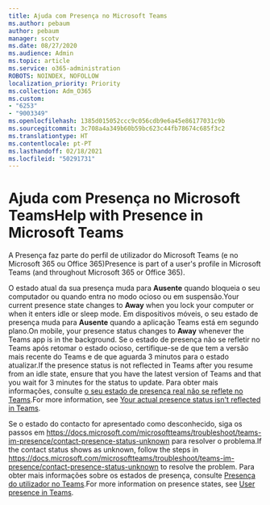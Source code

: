 ```yaml
---
title: Ajuda com Presença no Microsoft Teams
ms.author: pebaum
author: pebaum
manager: scotv
ms.date: 08/27/2020
ms.audience: Admin
ms.topic: article
ms.service: o365-administration
ROBOTS: NOINDEX, NOFOLLOW
localization_priority: Priority
ms.collection: Adm_O365
ms.custom:
- "6253"
- "9003349"
ms.openlocfilehash: 1385d015052ccc9c056cdb9e6a45e86177031c9b
ms.sourcegitcommit: 3c708a4a349b60b59bc623c44fb78674c685f3c2
ms.translationtype: HT
ms.contentlocale: pt-PT
ms.lasthandoff: 02/18/2021
ms.locfileid: "50291731"
---
```

# <a name="help-with-presence-in-microsoft-teams"></a><span data-ttu-id="58eb3-102">Ajuda com Presença no Microsoft Teams</span><span class="sxs-lookup"><span data-stu-id="58eb3-102">Help with Presence in Microsoft Teams</span></span>

<span data-ttu-id="58eb3-103">A Presença faz parte do perfil de utilizador do Microsoft Teams (e no Microsoft 365 ou Office 365)</span><span class="sxs-lookup"><span data-stu-id="58eb3-103">Presence is part of a user's profile in Microsoft Teams (and throughout Microsoft 365 or Office 365).</span></span> 

<span data-ttu-id="58eb3-104">O estado atual da sua presença muda para  **Ausente**  quando bloqueia o seu computador ou quando entra no modo ocioso ou em suspensão.</span><span class="sxs-lookup"><span data-stu-id="58eb3-104">Your current presence state changes to  **Away**  when you lock your computer or when it enters idle or sleep mode.</span></span> <span data-ttu-id="58eb3-105">Em dispositivos móveis, o seu estado de presença muda para **Ausente**  quando a aplicação Teams está em segundo plano.</span><span class="sxs-lookup"><span data-stu-id="58eb3-105">On mobile, your presence status changes to **Away**  whenever the Teams app is in the background.</span></span> <span data-ttu-id="58eb3-106">Se o estado de presença não se refletir no Teams após retomar o estado ocioso, certifique-se de que tem a versão mais recente do Teams e de que aguarda 3 minutos para o estado atualizar.</span><span class="sxs-lookup"><span data-stu-id="58eb3-106">If the presence status is not reflected in Teams after you resume from an idle state, ensure that you have the latest version of Teams and that you wait for 3 minutes for the status to update.</span></span> <span data-ttu-id="58eb3-107">Para obter mais informações, consulte [o seu estado de presença real não se reflete no Teams](https://docs.microsoft.com/microsoftteams/troubleshoot/teams-im-presence/presence-not-show-actual-status).</span><span class="sxs-lookup"><span data-stu-id="58eb3-107">For more information, see [Your actual presence status isn't reflected in Teams](https://docs.microsoft.com/microsoftteams/troubleshoot/teams-im-presence/presence-not-show-actual-status).</span></span>

<span data-ttu-id="58eb3-108">Se o estado do contacto for apresentado como desconhecido, siga os passos em https://docs.microsoft.com/microsoftteams/troubleshoot/teams-im-presence/contact-presence-status-unknown para resolver o problema.</span><span class="sxs-lookup"><span data-stu-id="58eb3-108">If the contact status shows as unknown, follow the steps in https://docs.microsoft.com/microsoftteams/troubleshoot/teams-im-presence/contact-presence-status-unknown to resolve the problem.</span></span>
<span data-ttu-id="58eb3-109">Para obter mais informações sobre os estados de presença, consulte [Presença do utilizador no Teams](https://docs.microsoft.com/microsoftteams/presence-admins).</span><span class="sxs-lookup"><span data-stu-id="58eb3-109">For more information on presence states, see [User presence in Teams](https://docs.microsoft.com/microsoftteams/presence-admins).</span></span>

